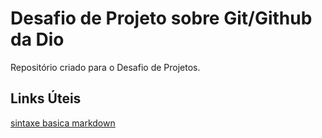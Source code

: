 # Desafio de Projeto sobre Git/Github da Dio
Repositório criado para o Desafio de Projetos. 

## Links Úteis
[sintaxe basica markdown](https://www.markdownguide.org/)
